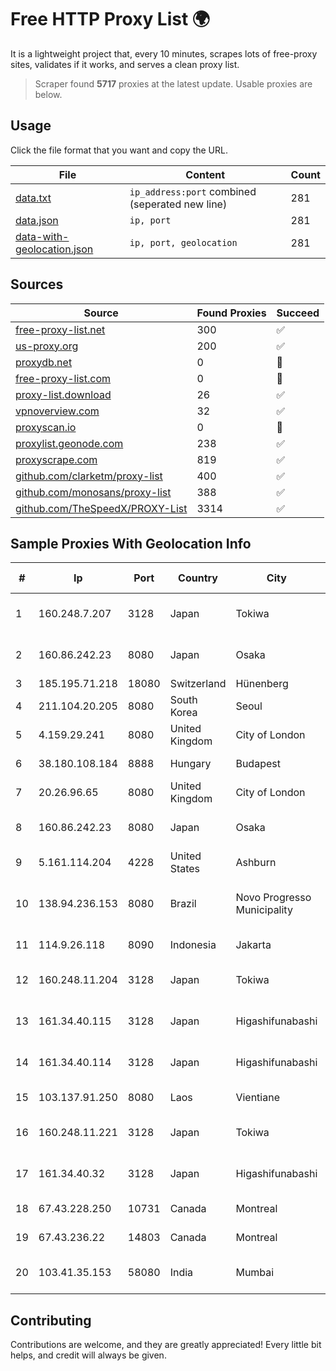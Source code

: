 
# Free HTTP Proxy List 🌍

It is a lightweight project that, every 10 minutes, scrapes lots of free-proxy sites, validates if it works, and serves a clean proxy list.


> Scraper found **5717** proxies at the latest update. Usable proxies are below.

## Usage

Click the file format that you want and copy the URL.


|File|Content|Count|
|----|-------|-----|
|[data.txt](https://raw.githubusercontent.com/themiralay/Proxy-List-World/master/data.txt)|`ip_address:port` combined (seperated new line)|281|
|[data.json](https://raw.githubusercontent.com/themiralay/Proxy-List-World/master/data.json)|`ip, port`|281|
|[data-with-geolocation.json](https://raw.githubusercontent.com/themiralay/Proxy-List-World/master/data-with-geolocation.json)|`ip, port, geolocation`|281|

## Sources

|Source|Found Proxies|Succeed|
|------|-------------|-------|
|[free-proxy-list.net](https://free-proxy-list.net)|300|✅|
|[us-proxy.org](https://www.us-proxy.org)|200|✅|
|[proxydb.net](http://proxydb.net)|0|🚫|
|[free-proxy-list.com](https://free-proxy-list.com/?page=&port=&type%5B%5D=http&type%5B%5D=https&up_time=0&search=Search)|0|🚫|
|[proxy-list.download](https://www.proxy-list.download/HTTP)|26|✅|
|[vpnoverview.com](https://vpnoverview.com/privacy/anonymous-browsing/free-proxy-servers)|32|✅|
|[proxyscan.io](https://www.proxyscan.io)|0|🚫|
|[proxylist.geonode.com](https://proxylist.geonode.com/api/proxy-list?limit=300&page=1&sort_by=lastChecked&sort_type=desc&protocols=http,https)|238|✅|
|[proxyscrape.com](https://api.proxyscrape.com/v2/?request=displayproxies&protocol=http&timeout=10000&country=all&ssl=all&anonymity=all)|819|✅|
|[github.com/clarketm/proxy-list](https://raw.githubusercontent.com/clarketm/proxy-list/master/proxy-list-raw.txt)|400|✅|
|[github.com/monosans/proxy-list](https://raw.githubusercontent.com/monosans/proxy-list/main/proxies/http.txt)|388|✅|
|[github.com/TheSpeedX/PROXY-List](https://raw.githubusercontent.com/TheSpeedX/PROXY-List/master/http.txt)|3314|✅|


## Sample Proxies With Geolocation Info

|#|Ip|Port|Country|City|Internet Service Provider|
|-|--|----|-------|----|-------------------------|
|1|160.248.7.207|3128|Japan|Tokiwa|NTT PC Communications, Inc.|
|2|160.86.242.23|8080|Japan|Osaka|Sony Network Communications Inc|
|3|185.195.71.218|18080|Switzerland|Hünenberg|Datasource AG|
|4|211.104.20.205|8080|South Korea|Seoul|Korea Telecom|
|5|4.159.29.241|8080|United Kingdom|City of London|Microsoft Corporation|
|6|38.180.108.184|8888|Hungary|Budapest|M247 Europe SRL|
|7|20.26.96.65|8080|United Kingdom|City of London|Microsoft Corporation|
|8|160.86.242.23|8080|Japan|Osaka|Sony Network Communications Inc|
|9|5.161.114.204|4228|United States|Ashburn|Hetzner Online GmbH|
|10|138.94.236.153|8080|Brazil|Novo Progresso Municipality|Nettcon Provedor De Internet Eireli EPP|
|11|114.9.26.118|8090|Indonesia|Jakarta|PT. INDOSAT Tbk|
|12|160.248.11.204|3128|Japan|Tokiwa|NTT PC Communications, Inc.|
|13|161.34.40.115|3128|Japan|Higashifunabashi|NTT PC Communications, Inc.|
|14|161.34.40.114|3128|Japan|Higashifunabashi|NTT PC Communications, Inc.|
|15|103.137.91.250|8080|Laos|Vientiane|SLT Network Co., LTD|
|16|160.248.11.221|3128|Japan|Tokiwa|NTT PC Communications, Inc.|
|17|161.34.40.32|3128|Japan|Higashifunabashi|NTT PC Communications, Inc.|
|18|67.43.228.250|10731|Canada|Montreal|GloboTech Communications|
|19|67.43.236.22|14803|Canada|Montreal|GloboTech Communications|
|20|103.41.35.153|58080|India|Mumbai|Juweriyah Networks Private Limited|



## Contributing

Contributions are welcome, and they are greatly appreciated! Every
little bit helps, and credit will always be given.

